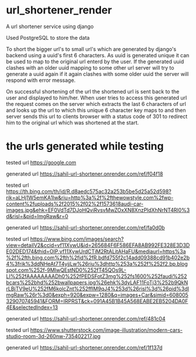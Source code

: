 # url_shortener_render
A url shortener service using django

Used PostgreSQL to store the data

To short the bigger url's to small url's which are generated by django's backend using a uuid's first 6 characters. As uuid is
generated unique it can be used to map to the original url enterd by the user. If the generated uuid clashes with an older uuid
mapping to some other url server will try to generate a uuid again if it again clashes with some older uuid the server will 
respond with error message.

On successful shortening of the url the shortened url is sent back to the user and displayed to him/her. When user tries to access
this generated url the request comes on the server which extracts the last 6 characters of url and looks up the url to which this
unique 6 character key maps to and then server sends this url to clients browser with a status code of 301 to redirect him to the 
original url which was shortened at the start.


# the urls generated while testing 

tested url
https://google.com

generated url
https://sahil-url-shortener.onrender.com/ref/f04f18

tested url
https://th.bing.com/th/id/R.d8aedc575ac32a253b5be5d25a52d598?rik=aLHj1W5emKA1Iw&riu=http%3a%2f%2fthewowstyle.com%2fwp-content%2fuploads%2f2015%2f02%2f1573618audi-car-images.jpg&ehk=EF0VdTd7DJoHQviRvsvMwZOxXN8XnzPldXhNrNT4Rl0%3d&risl=&pid=ImgRaw&r=0

generated url
https://sahil-url-shortener.onrender.com/ref/fa0d0b

tested url
https://www.bing.com/images/search?view=detailV2&ccid=vf11XywU&id=265684F6F586EFA8AB992FE328E3D3DE02DED174&thid=OIP.vf11XywUrdCTiM2RtALitAHaFU&mediaurl=https%3a%2f%2fth.bing.com%2fth%2fid%2fR.bdfd755f2c14add09388cd91b402e2b4%3frik%3ddNHeAt7T4yjjLw%26riu%3dhttp%253a%252f%252f2.bp.blogspot.com%252f-9MIwQEstND0%252fT45QOs9L-LI%252fAAAAAAAADh0%252fPEDSFotZ3mg%252fs1600%252faudi%252bcars%252bhd%252bwallpapers.jpg%26ehk%3dyLAF11FoTj3%252b9QkNrLBjTV9eU%252fM6kolcZnt%252ffIM9qJ4%253d%26risl%3d%26pid%3dImgRaw%26r%3d0&exph=920&expw=1280&q=images+Car&simid=608005329070745941&FORM=IRPRST&ck=091A45B1B45A568EABE2EB5204DA0F4E&selectedIndex=13

generated url
https://sahil-url-shortener.onrender.com/ref/481c04

tested url
https://www.shutterstock.com/image-illustration/modern-cars-studio-room-3d-260nw-735402217.jpg

generated url
https://sahil-url-shortener.onrender.com/ref/1f137d
